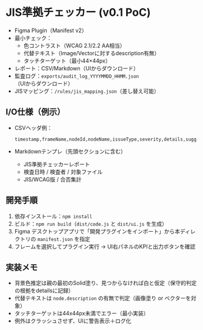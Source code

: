 # JIS準拠チェッカー (v0.1 PoC)

- Figma Plugin（Manifest v2）
- 最小チェック：
  - 色コントラスト（WCAG 2.1/2.2 AA相当）
  - 代替テキスト（Image/Vectorに対するdescription有無）
  - タッチターゲット（最小44×44px）
- レポート：CSV/Markdown（UIからダウンロード）
- 監査ログ：`exports/audit_log_YYYYMMDD_HHMM.json`（UIからダウンロード）
- JISマッピング：`/rules/jis_mapping.json`（差し替え可能）

## I/O仕様（例示）

- CSVヘッダ例：

  ```
  timestamp,frameName,nodeId,nodeName,issueType,severity,details,suggestedFix,JISClauseId
  ```

- Markdownテンプレ（先頭セクションに含む）
  - JIS準拠チェッカーレポート
  - 検査日時 / 検査者 / 対象ファイル
  - JIS/WCAG版 / 合否集計

## 開発手順

1. 依存インストール：`npm install`
2. ビルド：`npm run build`（`dist/code.js` と `dist/ui.js` を生成）
3. Figma デスクトップアプリで「開発プラグインをインポート」から本ディレクトリの `manifest.json` を指定
4. フレームを選択してプラグイン実行 → UI右パネルのKPIと出力ボタンを確認

## 実装メモ

- 背景色推定は親の最初のSolid塗り、見つからなければ白と仮定（保守的判定の根拠をdetailsに記録）
- 代替テキストは `node.description` の有無で判定（画像塗り or ベクターを対象）
- タッチターゲットは44x44px未満でエラー（最小実装）
- 例外はクラッシュさせず、UIに警告表示＋ログ化
